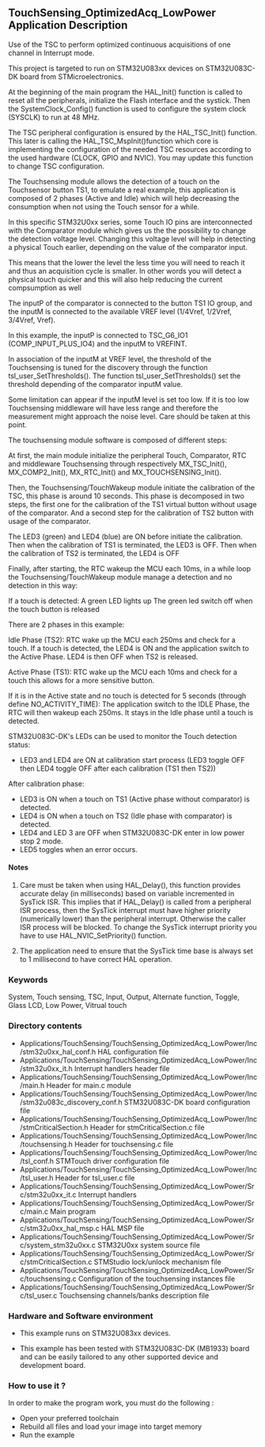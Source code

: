 ## <b>TouchSensing_OptimizedAcq_LowPower Application Description</b>

Use of the TSC to perform optimized continuous acquisitions of one channel in Interrupt mode.

This project is targeted to run on STM32U083xx devices on STM32U083C-DK board from STMicroelectronics.

At the beginning of the main program the HAL_Init() function is called to reset
all the peripherals, initialize the Flash interface and the systick.
Then the SystemClock_Config() function is used to configure the system
clock (SYSCLK) to run at 48 MHz.

The TSC peripheral configuration is ensured by the HAL_TSC_Init() function.
This later is calling the HAL_TSC_MspInit()function which core is implementing
the configuration of the needed TSC resources according to the used hardware (CLOCK,
GPIO and NVIC). You may update this function to change TSC configuration.

The Touchsensing module allows the detection of a touch on the Touchsensor button TS1,
to emulate a real example, this application is composed of 2 phases (Active and Idle)
which will help decreasing the consumption when not using the Touch sensor for a while.

In this specific STM32U0xx series, some Touch IO pins are interconnected with the Comparator module
which gives us the the possibility to change the detection voltage level.
Changing this voltage level will help in detecting a physical Touch earlier, depending on the value
of the comparator input.

This means that the lower the level the less time you will need to reach it and thus an acquisition cycle is smaller.
In other words you will detect a physical touch quicker and this will also help reducing the current compsumption as well

The inputP of the comparator is connected to the button TS1 IO group, and the inputM is connected
to the available VREF level (1/4Vref, 1/2Vref, 3/4Vref, Vref).

In this example, the inputP is connected to TSC_G6_IO1 (COMP_INPUT_PLUS_IO4) and the inputM to VREFINT.

In association of the inputM at VREF level, the threshold of the Touchsensing is tuned for the discovery
through the function tsl_user_SetThresholds().
The function tsl_user_SetThresholds() set the threshold depending of the comparator inputM value.

Some limitation can appear if the inputM level is set too low. If it is too low Touchsensing middleware
will have less range and therefore the measurement might approach the noise level.
Care should be taken at this point.

The touchsensing module software is composed of different steps:

   At first, the main module initialize the peripheral Touch, Comparator, RTC and middleware Touchsensing
   through respectively MX_TSC_Init(), MX_COMP2_Init(), MX_RTC_Init() and MX_TOUCHSENSING_Init().

   Then, the Touchsensing/TouchWakeup module initiate the calibration of the TSC, this phase is around 10 seconds.
   This phase is decomposed in two steps, the first one for the calibration of the TS1 virtual button without usage of the comparator.
   And a second step for the calibration of TS2 button with usage of the comparator.

   The LED3 (green) and LED4 (blue) are ON before initiate the calibration.
   Then when the calibration of TS1 is terminated, the LED3 is OFF.
   Then when the calibration of TS2 is terminated, the LED4 is OFF

   Finally, after starting, the RTC wakeup the MCU each 10ms, in a while loop the Touchsensing/TouchWakeup
   module manage a detection and no detection in this way:

   If a touch is detected: A green LED lights up
   The green led switch off when the touch button is released

   There are 2 phases in this example:

   Idle Phase (TS2):
   RTC wake up the MCU each 250ms and check for a touch.
   If a touch is detected, the LED4 is ON and the application switch to the Active Phase.
   LED4 is then OFF when TS2 is released.

   Active Phase (TS1):
   RTC wake up the MCU each 10ms and check for a touch this allows for a more sensitive button.

   If it is in the Active state and no touch is detected for 5 seconds (through define NO_ACTIVITY_TIME):
                              The application switch to the IDLE Phase, the RTC will then wakeup each 250ms.
                              It stays in the ldle phase until a touch is detected.


STM32U083C-DK's LEDs can be used to monitor the Touch detection status:

- LED3 and LED4 are ON at calibration start process (LED3 toggle OFF then LED4 toggle OFF after each calibration (TS1 then TS2))

After calibration phase:

- LED3 is ON when a touch on TS1 (Active phase without comparator) is detected.
- LED4 is ON when a touch on TS2 (Idle phase with comparator) is detected.
- LED4 and LED 3 are OFF when STM32U083C-DK enter in low power stop 2 mode.
- LED5 toggles when an error occurs.

#### <b>Notes</b>

 1. Care must be taken when using HAL_Delay(), this function provides accurate delay (in milliseconds)
      based on variable incremented in SysTick ISR. This implies that if HAL_Delay() is called from
      a peripheral ISR process, then the SysTick interrupt must have higher priority (numerically lower)
      than the peripheral interrupt. Otherwise the caller ISR process will be blocked.
      To change the SysTick interrupt priority you have to use HAL_NVIC_SetPriority() function.

 4. The application need to ensure that the SysTick time base is always set to 1 millisecond
      to have correct HAL operation.

### <b>Keywords</b>

System, Touch sensing, TSC, Input, Output, Alternate function, Toggle, Glass LCD, Low Power, Vitrual touch

### <b>Directory contents</b>

  - Applications/TouchSensing/TouchSensing_OptimizedAcq_LowPower/Inc/stm32u0xx_hal_conf.h          HAL configuration file
  - Applications/TouchSensing/TouchSensing_OptimizedAcq_LowPower/Inc/stm32u0xx_it.h                Interrupt handlers header file
  - Applications/TouchSensing/TouchSensing_OptimizedAcq_LowPower/Inc/main.h                        Header for main.c module
  - Applications/TouchSensing/TouchSensing_OptimizedAcq_LowPower/Inc/stm32u083c_discovery_conf.h   STM32U083C-DK board configuration file
  - Applications/TouchSensing/TouchSensing_OptimizedAcq_LowPower/Inc/stmCriticalSection.h          Header for stmCriticalSection.c file
  - Applications/TouchSensing/TouchSensing_OptimizedAcq_LowPower/Inc/touchsensing.h                Header for touchsensing.c file
  - Applications/TouchSensing/TouchSensing_OptimizedAcq_LowPower/Inc/tsl_conf.h                    STMTouch driver configuration file
  - Applications/TouchSensing/TouchSensing_OptimizedAcq_LowPower/Inc/tsl_user.h                    Header for tsl_user.c file
  - Applications/TouchSensing/TouchSensing_OptimizedAcq_LowPower/Src/stm32u0xx_it.c                Interrupt handlers
  - Applications/TouchSensing/TouchSensing_OptimizedAcq_LowPower/Src/main.c                        Main program
  - Applications/TouchSensing/TouchSensing_OptimizedAcq_LowPower/Src/stm32u0xx_hal_msp.c           HAL MSP file
  - Applications/TouchSensing/TouchSensing_OptimizedAcq_LowPower/Src/system_stm32u0xx.c            STM32U0xx system source file
  - Applications/TouchSensing/TouchSensing_OptimizedAcq_LowPower/Src/stmCriticalSection.c          STMStudio lock/unlock mechanism file
  - Applications/TouchSensing/TouchSensing_OptimizedAcq_LowPower/Src/touchsensing.c                Configuration of the touchsensing instances file
  - Applications/TouchSensing/TouchSensing_OptimizedAcq_LowPower/Src/tsl_user.c                    Touchsensing channels/banks description file


### <b>Hardware and Software environment</b>

  - This example runs on STM32U083xx devices.

  - This example has been tested with STM32U083C-DK (MB1933) board and can be
    easily tailored to any other supported device and development board.


### <b>How to use it ?</b>

In order to make the program work, you must do the following :

 - Open your preferred toolchain
 - Rebuild all files and load your image into target memory
 - Run the example
